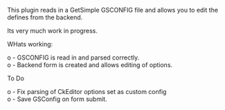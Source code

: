 This plugin reads in a GetSimple GSCONFIG file and allows 
you to edit the defines from the backend. 

Its very much work in progress. 

WHats working: 

o - GSCONFIG is read in and parsed correctly.   
o - Backend form is created and allows editing of options.    


To Do

o - Fix parsing of CkEditor options set as custom config  
o - Save GSConfig on form submit.   

